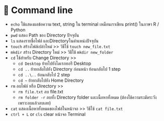 # 🐣 Command line 
- `echo` ใช้แสดงผลข้อความ text, string ใน terminal เหมือนเราเขียน print() ในภาษา R / Python 
- `pwd` แสดง Path ของ Directory ปัจจุบัน 
- `ls` แสดงรายชื่อไฟล์ และDirectoryในตำแหน่งปัจจุบัน
- `touch` สร้างไฟล์เปล่าใหม่ >> วิธีใช้ `touch new_file.txt`
- `mkdir` สร้าง Directory ใหม่ >> วิธีใช้ `mkdir new_folder`
- `cd` ใช้สำหรับ Change Directory >>
  - `cd Desktop` ย้ายไปยังไดเรกทอรี Desktop
  - `cd ..` ย้ายกลับไปยัง Directory ก่อนหน้า ย้อนกลับไป 1 step
  - `cd ..\..`  ย้อนกลับไป 2 step
  - `cd ~` ย้ายกลับไปยัง Home Directory
- `rm` ลบไฟล์ หรือ Directory >>
  - `rm file.txt` ลบ file.txt
  - `rm folder -r` ลบทั้ง Directory folder และเนื้อหาทั้งหมด (ต้องใช้ความระมัดระวังเพราะลบแล้วลบเลย)
- `cat` แสดงเนื้อหาทั้งหมดของไฟล์ในหน้าจอ >> วิธีใช้ `cat file.txt`
- `ctrl + L` or `cls`  clear หน้าจอ Terminal 
